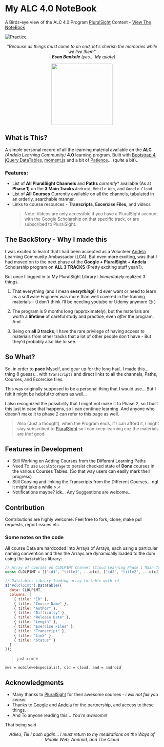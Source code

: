 # My ALC 4.0 NoteBook

A Birds-eye view of the ALC 4.0 Program [PluralSight](https://pluralsight.com) Content - [View The NoteBook](https://bankole2000.github.io/alc4.0strategy)

[![Practice](https://img.shields.io/badge/Learning-PluralSight-purple.svg)](https://bankole2000.github.io/alc4.0strategy)

_<p align="center">"Because all things must come to an end, let's cherish the memories while we live them"<br>- **Esan Bankole** (yes... My quote)</p>_

<div align="center" style="text-align:center; margin:auto;">
<img align="center" src="https://www.newvision.co.ug/w-images/b0b00621-7de0-4cdb-9659-985b4525dff1/1/ALC-703x422.jpg" width="200"/>
</div>

## What is This?

A simple personal record of all the learning material available on the **ALC** _(Andela Learning Community)_ **4.0** learning program. Built with [Bootstrap 4](https://getbootstrap.com/), [jQuery DataTables](), [moment.js]() and a bit of [Patience](https://simpleprogrammer.com/improve-your-patience-developer/)... (_quite_ a bit)..

### Features:

- List of **All PluralSight Channels** and **Paths** _currently_\* available (As at **Phase 1**) on the **3 Main Tracks** `Android`, `Mobile Web`, and `Google Cloud`
- List of **All Courses** Currently available on all the channels, tabulated in an orderly, searchable manner.
- Links to course resources - **Transcripts**, **Excercise Files**, and videos
  > Note: Videos are only accessible if you have a PluralSight account with the Google Scholarship on that specific track, or are subscribed to PluralSight.

## The BackStory - Why I made this

I was excited to learnt that I had been accepted as a Volunteer [Andela](https://andela.com) Learning Community Ambassador (LCA). But even more exciting, was that I had moved on to the next phase of the **Google + PluralSight + Andela** Scholarship program on **ALL 3 TRACKS** (Pretty exciting stuff yeah?).

But once I logged in to My PluralSight Library I _Immediately_ realized 3 things.

1. That everything (and I mean _**everything**_!) I'd ever want or need to learn as a software Engineer was more than well covered in the training materials - (I don't think I'll be needing youtube or Udemy anymore :smirk: )

2. The program is 9 months long (approximately), but the materials are worth a **lifetime** of careful study and practice, even _after_ the program. And

3. Being on **all 3 tracks**, I have the rare privilege of having access to materials from other tracks that a lot of other people don't have - But they'd probably also like to see.

## So What?

So, in order to **pace** Myself, and gear up for the long haul, I made this... thing (I guess)... with `transcripts` and direct links to all the channels, Paths, Courses, and Excercise files.

This was originally supposed to be a personal thing that I would use... But I felt it might be helpful to others as well...

I also recognized the possibility that I might not make it to Phase 2, so I built this just in case that happens, so I can continue learning. And anyone who doesn't make it to phase 2 can refer to this page as well.

> Also (Just a thought), when the Program ends, if I can afford it, I might stay subscribed to [PluralSight](https://pluralsight.com) so I can keep learning coz the materials are _that_ good.

## Features in Development

- Still Working on Adding Courses from the Different Learning Paths
- Need To use `LocalStorage` to persist checked state of **Done** courses in the various Courses Tables. (So that way users can easily mark their progress)
- Still Copying and linking the Transcripts from the Different Courses... ngl it might take a while >.<
- Notifications maybe? idk... Any Suggestions are welcome...

## Contribution

Contributions are highly welcome. Feel free to fork, clone, make pull requests, report issues etc.

### Some notes on the code

All course Data are hardcoded into Arrays of Arrays, each using a particular naming convention and then the Arrays are dynamically loaded to the dom using the `Datatables` library:

```javascript
// Array of courses on CLDLP1MT Channel (Cloud Learning Phase 1 Main Track Channel)
const CLDLP1MT = [["id1", "title1", ...etc], ["id2", "title2", ...etc]];

// Datatables library loading array to table with id
$("#cldlp1mt").DataTable({
  data: CLDLP1MT,
  columns: [
    { title: "ID" },
    { title: "Course Name" },
    { title: "Author" },
    { title: "Difficulty" },
    { title: "Release Date" },
    { title: "Length" },
    { title: "Exercise Files" },
    { title: "Transcript" },
    { title: "Link" },
    { title: "Status" }
  ]
});
```

> just a note

```
mws = mobilewebspecialist, cld = cloud, and = android`
```

## Acknowledgments

- Many thanks to [PluralSight](https://pluralsight.com) for their awesome courses - _i will not fail you sensei_
- Thanks to [Google](https://google.com) and [Andela](https://andela.com) for the partnership, and access to these things.
- And To anyone reading this... _You're awesome!_

That being said
_<p align="center">Adieu, Till I push again... I must return to my meditations on the Ways of Mobile Web, Android, and The Cloud</p>_
